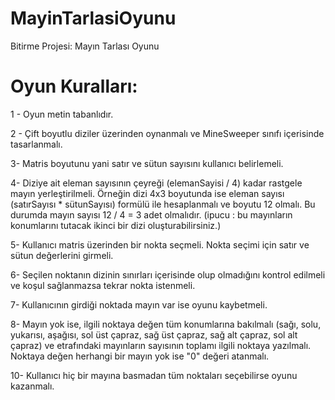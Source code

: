 # MayinTarlasiOyunu

Bitirme Projesi: Mayın Tarlası Oyunu

# Oyun Kuralları:

1 - Oyun metin tabanlıdır.

2 - Çift boyutlu diziler üzerinden oynanmalı ve MineSweeper sınıfı içerisinde tasarlanmalı.

3- Matris boyutunu yani satır ve sütun sayısını kullanıcı belirlemeli.

4- Diziye ait eleman sayısının çeyreği (elemanSayisi / 4) kadar rastgele mayın yerleştirilmeli. Örneğin dizi 4x3 boyutunda ise eleman sayısı (satırSayısı * sütunSayısı) formülü ile hesaplanmalı ve boyutu 12 olmalı. Bu durumda mayın sayısı 12 / 4 = 3 adet olmalıdır. (ipucu : bu mayınların konumlarını tutacak ikinci bir dizi oluşturabilirsiniz.)

5- Kullanıcı matris üzerinden bir nokta seçmeli. Nokta seçimi için satır ve sütun değerlerini girmeli.

6- Seçilen noktanın dizinin sınırları içerisinde olup olmadığını kontrol edilmeli ve koşul sağlanmazsa tekrar nokta istenmeli.

7- Kullanıcının girdiği noktada mayın var ise oyunu kaybetmeli.

8- Mayın yok ise, ilgili noktaya değen tüm konumlarına bakılmalı (sağı, solu, yukarısı, aşağısı, sol üst çapraz, sağ üst çapraz, sağ alt çapraz, sol alt çapraz) ve etrafındaki mayınların sayısının toplamı ilgili noktaya yazılmalı. Noktaya değen herhangi bir mayın yok ise "0" değeri atanmalı.

10- Kullanıcı hiç bir mayına basmadan tüm noktaları seçebilirse oyunu kazanmalı.
